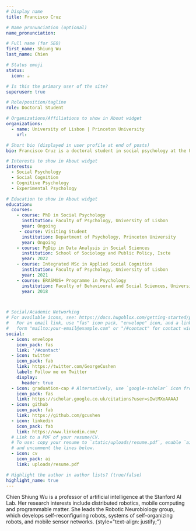 ```yaml
---
# Display name
title: Francisco Cruz

# Name pronunciation (optional)
name_pronunciation: 

# Full name (for SEO)
first_name: Shiung Wu
last_name: Chien

# Status emoji
status:
  icon: ☕️

# Is this the primary user of the site?
superuser: true

# Role/position/tagline
role: Doctoral Student

# Organizations/Affiliations to show in About widget
organizations:
  - name: University of Lisbon | Princeton University
    url:

# Short bio (displayed in user profile at end of posts)
bio: Francisco Cruz is a doctoral student in social psychology at the Faculty of Psychology, University of Lisbon, under the supervision of Prof. André Mata (University of Lisbon) and Prof. Tania Lombrozo (Princeton University). Currently, he is visiting Princeton University in research collaborator capacity. His project explores why people are sceptical of psychology as a science, as well as how to increase trust in psychological science. His research interests include lay beliefs about science (i.e., what people believe that science can or cannot explain and why), motivated beliefs in science (i.e., the contexts in which people are more prone to accepting scientific explanations), representation of social groups (i.e., how people integrate information to provide judgments on shared homogeneity vs. heterogeneity across group members), epistemic trespassing (i.e., when people provide judgments on domains beyond those in which they are experts), intuitive mind-body dualism (i.e., a natural tendency to see the world as split in material and immaterial portions), and face perception (i.e., features driving the advantage in recall for own- vs. other-race faces). He is a Student Affiliate at the Center for the Science of Moral Understanding, an Author at CogBites, and an Opinion Editor at Cruamente.

# Interests to show in About widget
interests:
  - Social Psychology
  - Social Cognition
  - Cognitive Psychology
  - Experimental Psychology

# Education to show in About widget
education:
  courses:
    - course: PhD in Social Psychology
      institution: Faculty of Psychology, University of Lisbon
      year: Ongoing
     - course: Visiting Student
      institution: Department of Psychology, Princeton University
      year: Ongoing
    - course: PgDip in Data Analysis in Social Sciences
      institution: School of Sociology and Public Policy, Iscte
      year: 2022
    - course: Integrated MSc in Applied Social Cognition
      institution: Faculty of Psychology, University of Lisbon
      year: 2021
    - course: ERASMUS+ Programme in Psychology
      institution: Faculty of Behavioural and Social Sciences, University of Groningen
      year: 2018



# Social/Academic Networking
# For available icons, see: https://docs.hugoblox.com/getting-started/page-builder/#icons
#   For an email link, use "fas" icon pack, "envelope" icon, and a link in the
#   form "mailto:your-email@example.com" or "/#contact" for contact widget.
social:
  - icon: envelope
    icon_pack: fas
    link: '/#contact'
  - icon: twitter
    icon_pack: fab
    link: https://twitter.com/GeorgeCushen
    label: Follow me on Twitter
    display:
      header: true
  - icon: graduation-cap # Alternatively, use `google-scholar` icon from `ai` icon pack
    icon_pack: fas
    link: https://scholar.google.co.uk/citations?user=sIwtMXoAAAAJ
  - icon: github
    icon_pack: fab
    link: https://github.com/gcushen
  - icon: linkedin
    icon_pack: fab
    link: https://www.linkedin.com/
  # Link to a PDF of your resume/CV.
  # To use: copy your resume to `static/uploads/resume.pdf`, enable `ai` icons in `params.yaml`,
  # and uncomment the lines below.
  - icon: cv
    icon_pack: ai
    link: uploads/resume.pdf

# Highlight the author in author lists? (true/false)
highlight_name: true
---
```


Chien Shiung Wu is a professor of artificial intelligence at the Stanford AI Lab. Her research interests include distributed robotics, mobile computing and programmable matter. She leads the Robotic Neurobiology group, which develops self-reconfiguring robots, systems of self-organizing robots, and mobile sensor networks.
{style="text-align: justify;"}
